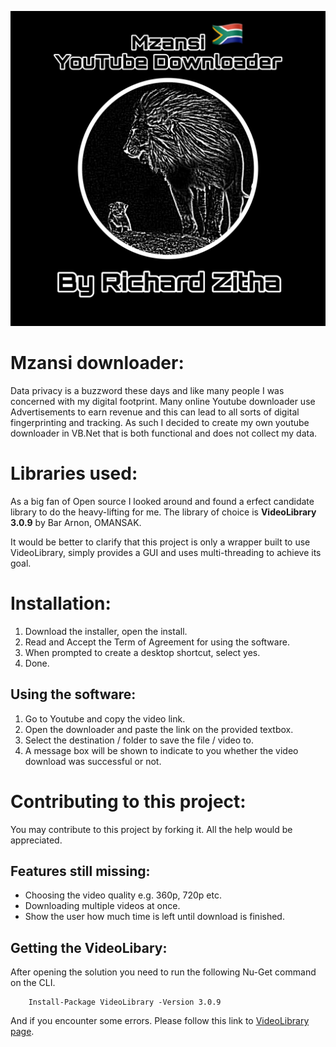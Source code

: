 ![Logo Image](https://raw.githubusercontent.com/RichedGZitha/MzansiYoutubeDownloaderVBasic/main/MzansiDownloader/logo.JPEG?token=AKKM4OMISN3HHM5ZTDCZWCDAFT52Y)


# Mzansi downloader:

Data privacy is a buzzword these days and like many people I was concerned with my digital footprint. Many online Youtube downloader use Advertisements to earn revenue and this can lead to all sorts of digital fingerprinting and tracking. As such I decided to create my own youtube downloader in VB.Net that is both functional and does not collect my data.

# Libraries used:  
As a big fan of Open source I looked around and found a erfect candidate library to do the heavy-lifting for me. The library of choice is  **VideoLibrary 3.0.9**  by Bar Arnon, OMANSAK.

It would be better to clarify that this project is only a wrapper built to use VideoLibrary, simply provides a GUI and uses multi-threading to achieve its goal.

# Installation:
1. Download the installer, open the install.
2. Read and Accept the Term of Agreement for using the software.
3. When prompted to create a desktop shortcut, select yes.
4. Done.

## Using the software:
1. Go to Youtube and copy the video link.
2. Open the downloader and paste the link on the provided textbox.
3. Select the destination / folder to save the file / video to.
4. A message box will be shown to indicate to you whether the video download was successful or not.

# Contributing to this project:
You may contribute to this project by forking it. All the help would be appreciated.

## Features still missing:
- Choosing the video quality e.g. 360p, 720p etc.
- Downloading multiple videos at once.
- Show the user how much time is left until download is finished.

## Getting the VideoLibary:
After opening the solution you need to run the following Nu-Get command on the CLI.

```
	Install-Package VideoLibrary -Version 3.0.9
```

And if you encounter some errors. Please follow this link to [VideoLibrary page](https://www.nuget.org/packages/VideoLibrary). 